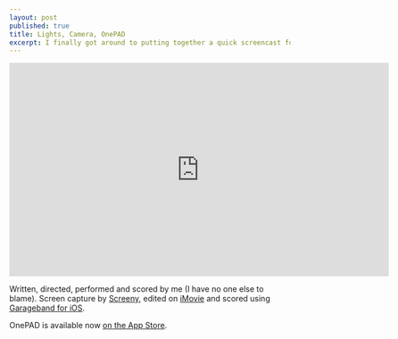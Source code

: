 ```yaml
---
layout: post
published: true
title: Lights, Camera, OnePAD
excerpt: I finally got around to putting together a quick screencast for OnePAD, my iOS daily notebook app.
---
```


<iframe width="680" height="383" src="http://www.youtube.com/embed/DxrNL4EFUv4" frameborder="0" allowfullscreen="true"><a href="http://www.youtube.com/retrobitops">www.youtube.com/retrobitops</a></iframe>

Written, directed, performed and scored by me (I have no one else to blame). Screen capture by [Screeny](http://www.screenyapp.com), edited on [iMovie](http://itunes.apple.com/us/app/imovie/id408981434?mt=12) and scored using [Garageband for iOS](http://itunes.apple.com/us/app/garageband/id408709785?mt=8). 

OnePAD is available now [on the App Store](http://itunes.apple.com/us/app/onepad/id523440773?ls=1&mt=8).
